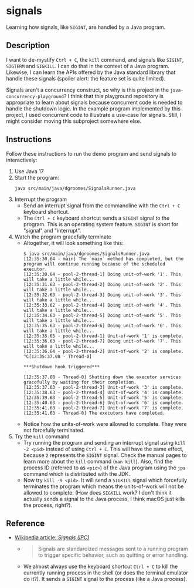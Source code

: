 # signals

Learning how signals, like `SIGINT`, are handled by a Java program.


## Description

I want to de-mystify `Ctrl + C`, the `kill` command, and signals like `SIGINT`, `SIGTERM` and `SIGKILL`. I can do that
in the context of a Java program. Likewise, I can learn the APIs offered by the Java standard library that handle these
signals (spoiler alert: the feature set is quite limited).

Signals aren't a concurrency construct, so why is this project in the `java-concurrency-playground`? I think that this
playground repository is appropriate to learn about signals because concurrent code is needed to handle the shutdown
logic. In the example program implemented by this project, I used concurrent code to illustrate a use-case for signals.
Still, I might consider moving this subproject somewhere else.


## Instructions

Follow these instructions to run the demo program and send signals to interactively:

1. Use Java 17
2. Start the program:
   ```shell
   java src/main/java/dgroomes/SignalsRunner.java
   ```
3. Interrupt the program
   * Send an interrupt signal from the commandline with the `Ctrl + C` keyboard shortcut.
   * The `Ctrl + C` keyboard shortcut sends a `SIGINT` signal to the program. This is an operating system feature. `SIGINT`
     is short for "signal" and "interrupt".
4. Watch the program gracefully terminate
   * Altogether, it will look something like this:
     ```text
     $ java src/main/java/dgroomes/SignalsRunner.java
     [12:35:30.64 - main] The `main` method has completed, but the program will continue running because of the scheduled executor.
     [12:35:30.64 - pool-2-thread-1] Doing unit-of-work '1'. This will take a little while...
     [12:35:31.63 - pool-2-thread-2] Doing unit-of-work '2'. This will take a little while...
     [12:35:32.63 - pool-2-thread-3] Doing unit-of-work '3'. This will take a little while...
     [12:35:33.62 - pool-2-thread-4] Doing unit-of-work '4'. This will take a little while...
     [12:35:34.63 - pool-2-thread-5] Doing unit-of-work '5'. This will take a little while...
     [12:35:35.63 - pool-2-thread-6] Doing unit-of-work '6'. This will take a little while...
     [12:35:35.65 - pool-2-thread-1] Unit-of-work '1' is complete.
     [12:35:36.63 - pool-2-thread-7] Doing unit-of-work '7'. This will take a little while...
     [12:35:36.64 - pool-2-thread-2] Unit-of-work '2' is complete.
     ^C[12:35:37.08 - Thread-0]
     
     ***Shutdown hook triggered***
     
     [12:35:37.08 - Thread-0] Shutting down the executor services gracefully by waiting for their completion.
     [12:35:37.63 - pool-2-thread-3] Unit-of-work '3' is complete.
     [12:35:38.63 - pool-2-thread-4] Unit-of-work '4' is complete.
     [12:35:39.63 - pool-2-thread-5] Unit-of-work '5' is complete.
     [12:35:40.63 - pool-2-thread-6] Unit-of-work '6' is complete.
     [12:35:41.63 - pool-2-thread-7] Unit-of-work '7' is complete.
     [12:35:41.63 - Thread-0] The executors have completed.
     ```
   * Notice how the units-of-work were allowed to complete. They were not forcefully terminated.
5. Try the `kill` command
   * Try running the program and sending an interrupt signal using `kill -2 <pid>` instead of using `Ctrl + C`. This will
     have the same effect, because `2` represents the `SIGINT` signal. Check the manual pages to learn more about the `kill`
     command (`man kill`). Also, find the process ID (referred to as `<pid>`) of the Java program using the `jps`
     command which is distributed with the JDK.
   * Now try `kill -9 <pid>`. It will send a `SIGKILL` signal which forcefully terminates the program which means the
     units-of-work will not be allowed to complete. (How does `SIGKILL` work? I don't think it actually sends a signal
     to the Java process, I think macOS just kills the process, right?).


## Reference

* [Wikipedia article: *Signals (IPC)*](https://en.wikipedia.org/wiki/Signal_(IPC))
    * > Signals are standardized messages sent to a running program to trigger specific behavior, such as quitting or error handling.
    * We almost always use the keyboard shortcut `Ctrl + C` to kill the currently running process in the shell (or does the
      terminal emulator do it?). It sends a `SIGINT` signal to the process (like a Java process).

